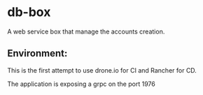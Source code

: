 # db-box
A web service box that manage the accounts creation.

## Environment:

This is the first attempt to use drone.io for CI and Rancher for CD.

The application is exposing a grpc on the port 1976


